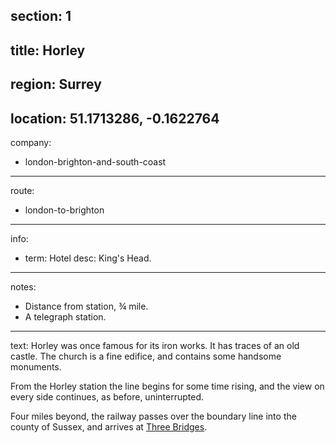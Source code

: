 section: 1
----
title: Horley
----
region: Surrey
----
location: 51.1713286, -0.1622764
----
company:
- london-brighton-and-south-coast
----
route:
- london-to-brighton
----
info:
- term: Hotel
  desc: King's Head.
----
notes:
- Distance from station, ¾ mile.
- A telegraph station.
----
text: Horley was once famous for its iron works. It has traces of an old castle. The church is a fine edifice, and contains some handsome monuments.

From the Horley station the line begins for some time rising, and the view on every side continues, as before, uninterrupted.

Four miles beyond, the railway passes over the boundary line into the county of Sussex, and arrives at [Three Bridges](/stations/three-bridges).

